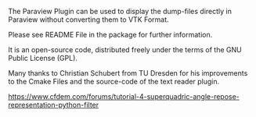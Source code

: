 The Paraview Plugin can be used to display the dump-files directly in Paraview without converting them to VTK Format.

Please see README File in the package for further information.

It is an open-source code, distributed freely under the terms of the GNU Public License (GPL).

Many thanks to Christian Schubert from TU Dresden for his improvements to the Cmake Files and the source-code of the text reader plugin.

https://www.cfdem.com/forums/tutorial-4-superquadric-angle-repose-representation-python-filter
